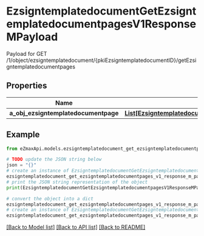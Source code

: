 # EzsigntemplatedocumentGetEzsigntemplatedocumentpagesV1ResponseMPayload

Payload for GET /1/object/ezsigntemplatedocument/{pkiEzsigntemplatedocumentID}/getEzsigntemplatedocumentpages

## Properties

Name | Type | Description | Notes
------------ | ------------- | ------------- | -------------
**a_obj_ezsigntemplatedocumentpage** | [**List[EzsigntemplatedocumentpageResponseCompound]**](EzsigntemplatedocumentpageResponseCompound.md) |  | 

## Example

```python
from eZmaxApi.models.ezsigntemplatedocument_get_ezsigntemplatedocumentpages_v1_response_m_payload import EzsigntemplatedocumentGetEzsigntemplatedocumentpagesV1ResponseMPayload

# TODO update the JSON string below
json = "{}"
# create an instance of EzsigntemplatedocumentGetEzsigntemplatedocumentpagesV1ResponseMPayload from a JSON string
ezsigntemplatedocument_get_ezsigntemplatedocumentpages_v1_response_m_payload_instance = EzsigntemplatedocumentGetEzsigntemplatedocumentpagesV1ResponseMPayload.from_json(json)
# print the JSON string representation of the object
print(EzsigntemplatedocumentGetEzsigntemplatedocumentpagesV1ResponseMPayload.to_json())

# convert the object into a dict
ezsigntemplatedocument_get_ezsigntemplatedocumentpages_v1_response_m_payload_dict = ezsigntemplatedocument_get_ezsigntemplatedocumentpages_v1_response_m_payload_instance.to_dict()
# create an instance of EzsigntemplatedocumentGetEzsigntemplatedocumentpagesV1ResponseMPayload from a dict
ezsigntemplatedocument_get_ezsigntemplatedocumentpages_v1_response_m_payload_from_dict = EzsigntemplatedocumentGetEzsigntemplatedocumentpagesV1ResponseMPayload.from_dict(ezsigntemplatedocument_get_ezsigntemplatedocumentpages_v1_response_m_payload_dict)
```
[[Back to Model list]](../README.md#documentation-for-models) [[Back to API list]](../README.md#documentation-for-api-endpoints) [[Back to README]](../README.md)


